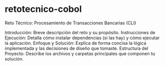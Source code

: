 # retotecnico-cobol
Reto Técnico: Procesamiento de Transacciones Bancarias (CLI)


Introducción:
Breve descripción del reto y su propósito.
Instrucciones de Ejecución:
Detalla cómo instalar dependencias (si las hay) y cómo ejecutar la aplicación.
Enfoque y Solución:
Explica de forma concisa la lógica implementada y las decisiones de diseño que tomaste.
Estructura del Proyecto:
Describe los archivos y carpetas principales que componen tu solución.
